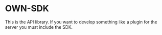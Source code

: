 OWN-SDK
=======

This is the API library. If you want to develop something like a plugin for the server you must include the SDK.
